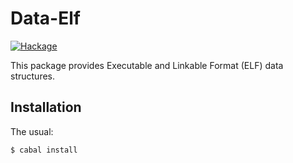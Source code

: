 Data-Elf
========

[![Hackage](https://img.shields.io/hackage/v/data-elf.svg)](http://hackage.haskell.org/package/data-elf)

This package provides Executable and Linkable Format (ELF) data structures.

Installation
------------
The usual:

	$ cabal install

